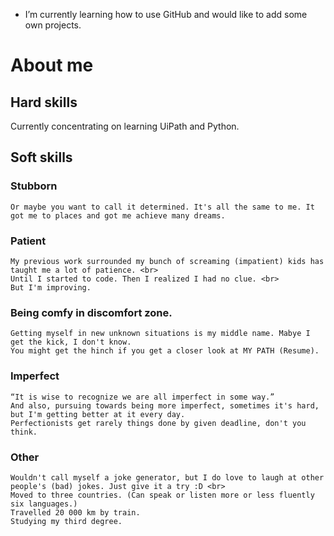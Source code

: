 
- I’m currently learning how to use GitHub and would like to add some own projects.

<!--

-->
# About me

## Hard skills
  Currently concentrating on learning UiPath and Python. 
  
## Soft skills

  ### Stubborn
    Or maybe you want to call it determined. It's all the same to me. It got me to places and got me achieve many dreams. 
  
 ### Patient
    My previous work surrounded my bunch of screaming (impatient) kids has taught me a lot of patience. <br>
    Until I started to code. Then I realized I had no clue. <br>
    But I'm improving.
  
  ### Being comfy in discomfort zone. 
    Getting myself in new unknown situations is my middle name. Mabye I get the kick, I don't know. 
    You might get the hinch if you get a closer look at MY PATH (Resume). 

 ### Imperfect
    “It is wise to recognize we are all imperfect in some way.”
    And also, pursuing towards being more imperfect, sometimes it's hard, but I'm getting better at it every day. 
    Perfectionists get rarely things done by given deadline, don't you think. 

 ### Other
    Wouldn't call myself a joke generator, but I do love to laugh at other people's (bad) jokes. Just give it a try :D <br>
    Moved to three countries. (Can speak or listen more or less fluently six languages.)
    Travelled 20 000 km by train. 
    Studying my third degree. 
 
